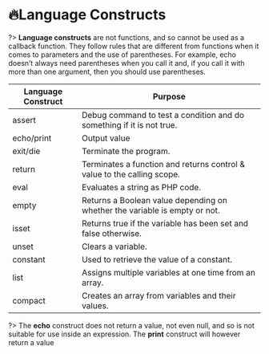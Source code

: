 # 🔥Language Constructs

?> **Language constructs** are not functions, and so cannot be used as a callback function. They follow rules that are different from functions when it comes to parameters and the use of parentheses. For example, echo doesn’t always need parentheses when you call it and, if you call it with more than one argument, then you should use parentheses.

| Language Construct | Purpose                                                                    |
| ------------------ | -------------------------------------------------------------------------- |
| assert             | Debug command to test a condition and do something if it is not true.      |
| echo/print         | Output value                                                               |
| exit/die           | Terminate the program.                                                     |
| return             | Terminates a function and returns control & value to the calling scope.    |
| eval               | Evaluates a string as PHP code.                                            |
| empty              | Returns a Boolean value depending on whether the variable is empty or not. |
| isset              | Returns true if the variable has been set and false otherwise.             |
| unset              | Clears a variable.                                                         |
| constant           | Used to retrieve the value of a constant.                                  |
| list               | Assigns multiple variables at one time from an array.                      |
| compact            | Creates an array from variables and their values.                          |

?> The **echo** construct does not return a value, not even null, and so is not suitable for use inside an expression. The **print** construct will however return a value
